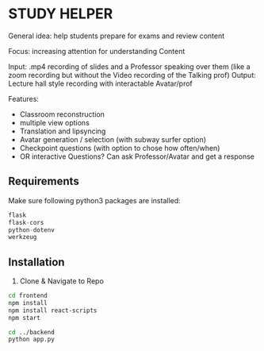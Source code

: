 # STUDY HELPER

General idea: help students prepare for exams and review content

Focus: increasing attention for understanding Content

Input: .mp4 recording of slides and a Professor speaking over them (like a zoom recording but without the Video recording of the Talking prof)
Output: Lecture hall style recording with interactable Avatar/prof

Features:
- Classroom reconstruction
- ⁠multiple view options
- Translation and lipsyncing
- ⁠Avatar generation / selection (with subway surfer option)
- ⁠Checkpoint questions (with option to chose how often/when)
- OR interactive Questions? Can ask Professor/Avatar and get a response

## Requirements
Make sure following python3 packages are installed:

```python
flask
flask-cors
python-dotenv
werkzeug
```

## Installation
1. Clone & Navigate to Repo

```bash
cd frontend
npm install
npm install react-scripts
npm start

cd ../backend
python app.py
```